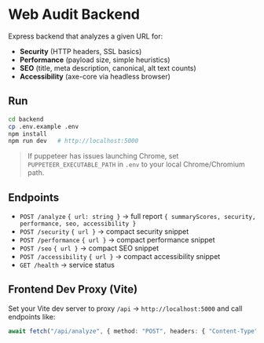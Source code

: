 # Web Audit Backend

Express backend that analyzes a given URL for:
- **Security** (HTTP headers, SSL basics)
- **Performance** (payload size, simple heuristics)
- **SEO** (title, meta description, canonical, alt text counts)
- **Accessibility** (axe-core via headless browser)

## Run

```bash
cd backend
cp .env.example .env
npm install
npm run dev   # http://localhost:5000
```

> If puppeteer has issues launching Chrome, set `PUPPETEER_EXECUTABLE_PATH` in `.env` to your local Chrome/Chromium path.

## Endpoints

- `POST /analyze` `{ url: string }` → full report `{ summaryScores, security, performance, seo, accessibility }`
- `POST /security` `{ url }` → compact security snippet
- `POST /performance` `{ url }` → compact performance snippet
- `POST /seo` `{ url }` → compact SEO snippet
- `POST /accessibility` `{ url }` → compact accessibility snippet
- `GET /health` → service status

## Frontend Dev Proxy (Vite)
Set your Vite dev server to proxy `/api` → `http://localhost:5000` and call endpoints like:
```ts
await fetch("/api/analyze", { method: "POST", headers: { "Content-Type": "application/json" }, body: JSON.stringify({ url }) })
```
